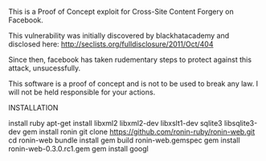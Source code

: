 This is a Proof of Concept exploit for Cross-Site Content Forgery on Facebook.

This vulnerability was initially discovered by blackhatacademy and disclosed here: http://seclists.org/fulldisclosure/2011/Oct/404

Since then, facebook has taken rudementary steps to protect against this attack, unsucessfully.

This software is a proof of concept and is not to be used to break any law.
I will not be held responsible for your actions.

INSTALLATION

install ruby
apt-get install libxml2 libxml2-dev libxslt1-dev sqlite3 libsqlite3-dev
gem install ronin
git clone https://github.com/ronin-ruby/ronin-web.git
cd ronin-web
bundle install
gem build ronin-web.gemspec
gem install ronin-web-0.3.0.rc1.gem
gem install googl

